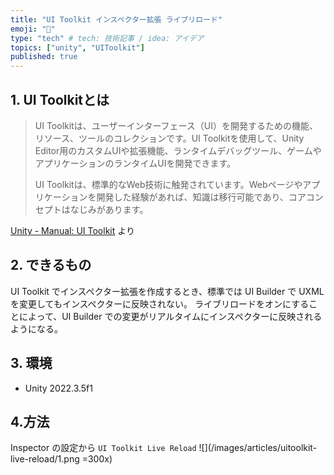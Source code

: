 ```yaml
---
title: "UI Toolkit インスペクター拡張 ライブリロード"
emoji: "🫥"
type: "tech" # tech: 技術記事 / idea: アイデア
topics: ["unity", "UIToolkit"]
published: true
---
```


## 1. UI Toolkitとは

> UI Toolkitは、ユーザーインターフェース（UI）を開発するための機能、リソース、ツールのコレクションです。UI
> Toolkitを使用して、Unity Editor用のカスタムUIや拡張機能、ランタイムデバッグツール、ゲームやアプリケーションのランタイムUIを開発できます。
> 
> UI Toolkitは、標準的なWeb技術に触発されています。Webページやアプリケーションを開発した経験があれば、知識は移行可能であり、コアコンセプトはなじみがあります。

[Unity - Manual: UI Toolkit](https://docs.unity3d.com/2022.3/Documentation/Manual/UIElements.html) より

## 2. できるもの
UI Toolkit でインスペクター拡張を作成するとき、標準では UI Builder で UXML を変更してもインスペクターに反映されない。
ライブリロードをオンにすることによって、UI Builder での変更がリアルタイムにインスペクターに反映されるようになる。

## 3. 環境
- Unity 2022.3.5f1

## 4.方法

Inspector の設定から `UI Toolkit Live Reload`
![](/images/articles/uitoolkit-live-reload/1.png =300x)